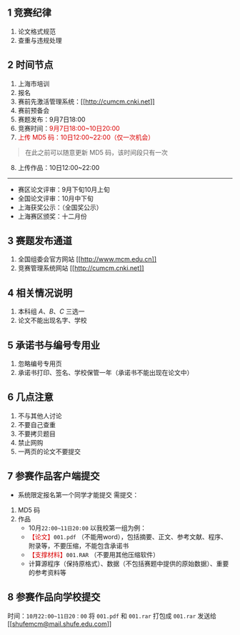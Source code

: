 ## 1 竞赛纪律
1. 论文格式规范
2. 查重与违规处理

## 2 时间节点
1. 上海市培训
2. 报名
3. 赛前先激活管理系统：[[http://cumcm.cnki.net]]
4. 赛前预备会
5. 赛题发布：9月7日18:00
6. 竞赛时间：<font color = dark red>9月7日18:00~10日20:00</font>
7. <font color = dark red>上传 MD5 码：10日12:00~22:00（仅一次机会）</font>

> 在此之前可以随意更新 MD5 码，该时间段只有一次

8. 上传作品：10日12:00~22:00
---
- 赛区论文评审：9月下旬10月上旬
- 全国论文评审：10月中下旬
- 上海获奖公示：（全国奖公示）
- 上海赛区颁奖：十二月份

## 3 赛题发布通道

1. 全国组委会官方网站 [[http://www.mcm.edu.cn]]
2. 竞赛管理系统网站 [[http://cumcm.cnki.net]]

## 4 相关情况说明

1. 本科组 $A、B、C$ 三选一
2. 论文不能出现名字、学校

## 5 承诺书与编号专用业
1. 忽略编号专用页
2. 承诺书打印、签名、学校保管一年（承诺书不能出现在论文中）

## 6 几点注意
1. 不与其他人讨论
2. 不要自己查重
3. 不要拷贝题目
4. 禁止网购
5. 一两页的论文不要提交

## 7 参赛作品客户端提交
- 系统限定报名第一个同学才能提交
需提交：
1. MD5 码
2. 作品
	- 10月`22:00~11日20:00`
	  以我校第一组为例：
	- <font color = dark red>【论文】</font>`001.pdf` （不能用word），包括摘要、正文、参考文献、程序、附录等，不要压缩，不能包含承诺书
	- <font color = dark red>【支撑材料】</font>`001.RAR` （不要用其他压缩软件）
	- 计算源程序（保持原格式）、数据（不包括赛题中提供的原始数据）、重要的参考资料等

## 8 参赛作品向学校提交
时间：`10月22:00~11日20：00`
将 `001.pdf` 和 `001.rar` 打包成 `001.rar` 发送给 [[shufemcm@mail.shufe.edu.com]]



